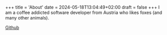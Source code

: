 +++
title = 'About'
date = 2024-05-18T13:04:49+02:00
draft = false
+++
I am a coffee addicted software developer from Austria who likes foxes (and many other animals).

[Github](https://github.com/LotharSpiegel)